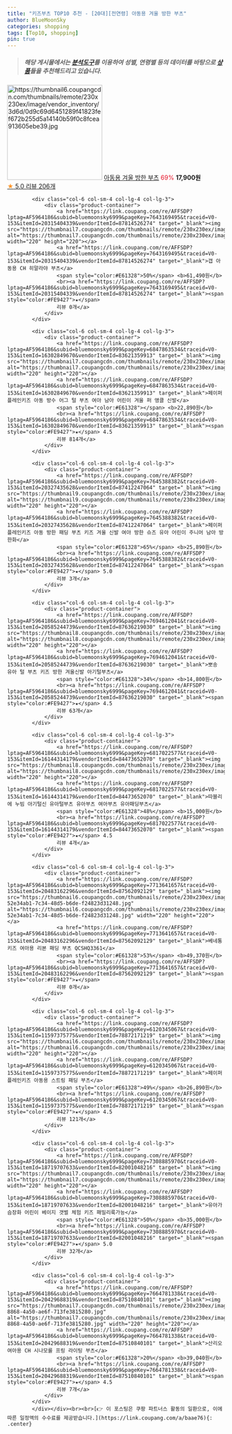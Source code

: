 ```yaml
---
title: "키즈부츠 TOP10 추천 - [20대][전연령] 아동용 겨울 방한 부츠"
author: BlueMoonSky
categories: shopping
tags: [Top10, shopping]
pin: true
---
```


> ##### 해당 게시물에서는 [**분석도구**](https://itemscout.io/)를 이용하여 **성별**, **연령별** 등의 데이터를 바탕으로 [**상품**](https://link.coupang.com/a/baae76)들을 추천해드리고 있습니다.
<div class="container"><div class="row">
            <div class="col-6 col-sm-4 col-lg-4 col-lg-3">
                <div class="product-container">
                    <a href="https://link.coupang.com/re/AFFSDP?lptag=AF5964186&subid=bluemoonsky6999&pageKey=6944968309&traceid=V0-153&itemId=16853752809&vendorItemId=84081578932" target="_blank"><img src="https://thumbnail6.coupangcdn.com/thumbnails/remote/230x230ex/image/vendor_inventory/3d6d/0d9c69d6451289f41823fef672b255d5a14140b59f0c8fcea913605ebe39.jpg" alt="https://thumbnail6.coupangcdn.com/thumbnails/remote/230x230ex/image/vendor_inventory/3d6d/0d9c69d6451289f41823fef672b255d5a14140b59f0c8fcea913605ebe39.jpg" width="220" height="220"></a>
                    <a href="https://link.coupang.com/re/AFFSDP?lptag=AF5964186&subid=bluemoonsky6999&pageKey=6944968309&traceid=V0-153&itemId=16853752809&vendorItemId=84081578932" target="_blank">아동용 겨울 방한 부츠</a>
                    <span style="color:#E61328">69%</span> <b>17,900원</b>
                    <br><a href="https://link.coupang.com/re/AFFSDP?lptag=AF5964186&subid=bluemoonsky6999&pageKey=6944968309&traceid=V0-153&itemId=16853752809&vendorItemId=84081578932" target="_blank"><span style="color:#FE9427">★</span> 5.0
                    리뷰 206개</a>
                </div>
            </div>
            
            <div class="col-6 col-sm-4 col-lg-4 col-lg-3">
                <div class="product-container">
                    <a href="https://link.coupang.com/re/AFFSDP?lptag=AF5964186&subid=bluemoonsky6999&pageKey=7643169495&traceid=V0-153&itemId=20315404339&vendorItemId=87814526274" target="_blank"><img src="https://thumbnail7.coupangcdn.com/thumbnails/remote/230x230ex/image/vendor_inventory/2b75/beea3cba4b500e93c4e5906c5f1816ad36358fa5590b375d80e46e55d567.jpg" alt="https://thumbnail7.coupangcdn.com/thumbnails/remote/230x230ex/image/vendor_inventory/2b75/beea3cba4b500e93c4e5906c5f1816ad36358fa5590b375d80e46e55d567.jpg" width="220" height="220"></a>
                    <a href="https://link.coupang.com/re/AFFSDP?lptag=AF5964186&subid=bluemoonsky6999&pageKey=7643169495&traceid=V0-153&itemId=20315404339&vendorItemId=87814526274" target="_blank">갭 아동용 CH 히말라야 부츠</a>
                    <span style="color:#E61328">50%</span> <b>61,490원</b>
                    <br><a href="https://link.coupang.com/re/AFFSDP?lptag=AF5964186&subid=bluemoonsky6999&pageKey=7643169495&traceid=V0-153&itemId=20315404339&vendorItemId=87814526274" target="_blank"><span style="color:#FE9427">★</span> 
                    리뷰 0개</a>
                </div>
            </div>
            
            <div class="col-6 col-sm-4 col-lg-4 col-lg-3">
                <div class="product-container">
                    <a href="https://link.coupang.com/re/AFFSDP?lptag=AF5964186&subid=bluemoonsky6999&pageKey=6847863534&traceid=V0-153&itemId=16302849670&vendorItemId=83621359913" target="_blank"><img src="https://thumbnail7.coupangcdn.com/thumbnails/remote/230x230ex/image/vendor_inventory/298a/83b6b8edb20d8cb7f9ae3d024cdccca01b897e7e08637a8c2d722579b09f.jpg" alt="https://thumbnail7.coupangcdn.com/thumbnails/remote/230x230ex/image/vendor_inventory/298a/83b6b8edb20d8cb7f9ae3d024cdccca01b897e7e08637a8c2d722579b09f.jpg" width="220" height="220"></a>
                    <a href="https://link.coupang.com/re/AFFSDP?lptag=AF5964186&subid=bluemoonsky6999&pageKey=6847863534&traceid=V0-153&itemId=16302849670&vendorItemId=83621359913" target="_blank">페이퍼플레인키즈 아동 방수 어그 털 부츠 여아 남아 어린이 겨울 퍼 앵클 신발</a>
                    <span style="color:#E61328"></span> <b>22,890원</b>
                    <br><a href="https://link.coupang.com/re/AFFSDP?lptag=AF5964186&subid=bluemoonsky6999&pageKey=6847863534&traceid=V0-153&itemId=16302849670&vendorItemId=83621359913" target="_blank"><span style="color:#FE9427">★</span> 4.5
                    리뷰 814개</a>
                </div>
            </div>
            
            <div class="col-6 col-sm-4 col-lg-4 col-lg-3">
                <div class="product-container">
                    <a href="https://link.coupang.com/re/AFFSDP?lptag=AF5964186&subid=bluemoonsky6999&pageKey=7645388382&traceid=V0-153&itemId=20327435628&vendorItemId=87412247064" target="_blank"><img src="https://thumbnail9.coupangcdn.com/thumbnails/remote/230x230ex/image/vendor_inventory/dd3b/9594a7d24a8fc871cdb62d98dd809666bc840d83c1eaf93a8d33efb50bf1.jpg" alt="https://thumbnail9.coupangcdn.com/thumbnails/remote/230x230ex/image/vendor_inventory/dd3b/9594a7d24a8fc871cdb62d98dd809666bc840d83c1eaf93a8d33efb50bf1.jpg" width="220" height="220"></a>
                    <a href="https://link.coupang.com/re/AFFSDP?lptag=AF5964186&subid=bluemoonsky6999&pageKey=7645388382&traceid=V0-153&itemId=20327435628&vendorItemId=87412247064" target="_blank">페이퍼플레인키즈 아동 방한 패딩 부츠 키즈 겨울 신발 여아 방한 슈즈 유아 어린이 주니어 남아 방한화</a>
                    <span style="color:#E61328">65%</span> <b>25,890원</b>
                    <br><a href="https://link.coupang.com/re/AFFSDP?lptag=AF5964186&subid=bluemoonsky6999&pageKey=7645388382&traceid=V0-153&itemId=20327435628&vendorItemId=87412247064" target="_blank"><span style="color:#FE9427">★</span> 5.0
                    리뷰 3개</a>
                </div>
            </div>
            
            <div class="col-6 col-sm-4 col-lg-4 col-lg-3">
                <div class="product-container">
                    <a href="https://link.coupang.com/re/AFFSDP?lptag=AF5964186&subid=bluemoonsky6999&pageKey=7694612041&traceid=V0-153&itemId=20585244739&vendorItemId=87636219030" target="_blank"><img src="https://thumbnail8.coupangcdn.com/thumbnails/remote/230x230ex/image/vendor_inventory/1619/0dab2605f736cbb3320c7026f69975b021f665b51fa349cab208cc0717e4.jpg" alt="https://thumbnail8.coupangcdn.com/thumbnails/remote/230x230ex/image/vendor_inventory/1619/0dab2605f736cbb3320c7026f69975b021f665b51fa349cab208cc0717e4.jpg" width="220" height="220"></a>
                    <a href="https://link.coupang.com/re/AFFSDP?lptag=AF5964186&subid=bluemoonsky6999&pageKey=7694612041&traceid=V0-153&itemId=20585244739&vendorItemId=87636219030" target="_blank">뽀송 유아 털 부츠 키즈 방한 겨울신발 아기털부츠</a>
                    <span style="color:#E61328">34%</span> <b>14,800원</b>
                    <br><a href="https://link.coupang.com/re/AFFSDP?lptag=AF5964186&subid=bluemoonsky6999&pageKey=7694612041&traceid=V0-153&itemId=20585244739&vendorItemId=87636219030" target="_blank"><span style="color:#FE9427">★</span> 4.5
                    리뷰 63개</a>
                </div>
            </div>
            
            <div class="col-6 col-sm-4 col-lg-4 col-lg-3">
                <div class="product-container">
                    <a href="https://link.coupang.com/re/AFFSDP?lptag=AF5964186&subid=bluemoonsky6999&pageKey=6817022577&traceid=V0-153&itemId=16144314179&vendorItemId=84473652070" target="_blank"><img src="https://thumbnail8.coupangcdn.com/thumbnails/remote/230x230ex/image/vendor_inventory/7611/1afbe318b336510cdb4df4680478a8d1d03e8f19fbcbb3a2f6239b40be3f.jpg" alt="https://thumbnail8.coupangcdn.com/thumbnails/remote/230x230ex/image/vendor_inventory/7611/1afbe318b336510cdb4df4680478a8d1d03e8f19fbcbb3a2f6239b40be3f.jpg" width="220" height="220"></a>
                    <a href="https://link.coupang.com/re/AFFSDP?lptag=AF5964186&subid=bluemoonsky6999&pageKey=6817022577&traceid=V0-153&itemId=16144314179&vendorItemId=84473652070" target="_blank">따블리에 누빔 아기털신 유아털부츠 유아부츠 여아부츠 유아패딩부츠</a>
                    <span style="color:#E61328">48%</span> <b>15,000원</b>
                    <br><a href="https://link.coupang.com/re/AFFSDP?lptag=AF5964186&subid=bluemoonsky6999&pageKey=6817022577&traceid=V0-153&itemId=16144314179&vendorItemId=84473652070" target="_blank"><span style="color:#FE9427">★</span> 4.5
                    리뷰 4개</a>
                </div>
            </div>
            
            <div class="col-6 col-sm-4 col-lg-4 col-lg-3">
                <div class="product-container">
                    <a href="https://link.coupang.com/re/AFFSDP?lptag=AF5964186&subid=bluemoonsky6999&pageKey=7713641657&traceid=V0-153&itemId=20483162296&vendorItemId=87562092129" target="_blank"><img src="https://thumbnail6.coupangcdn.com/thumbnails/remote/230x230ex/image/retail/images/1424744997031612-52e34ab1-7c34-48d5-b6de-f24823d31248.jpg" alt="https://thumbnail6.coupangcdn.com/thumbnails/remote/230x230ex/image/retail/images/1424744997031612-52e34ab1-7c34-48d5-b6de-f24823d31248.jpg" width="220" height="220"></a>
                    <a href="https://link.coupang.com/re/AFFSDP?lptag=AF5964186&subid=bluemoonsky6999&pageKey=7713641657&traceid=V0-153&itemId=20483162296&vendorItemId=87562092129" target="_blank">베네통키즈 여아용 리본 패딩 부츠 QCSHQ3361</a>
                    <span style="color:#E61328">53%</span> <b>49,370원</b>
                    <br><a href="https://link.coupang.com/re/AFFSDP?lptag=AF5964186&subid=bluemoonsky6999&pageKey=7713641657&traceid=V0-153&itemId=20483162296&vendorItemId=87562092129" target="_blank"><span style="color:#FE9427">★</span> 
                    리뷰 0개</a>
                </div>
            </div>
            
            <div class="col-6 col-sm-4 col-lg-4 col-lg-3">
                <div class="product-container">
                    <a href="https://link.coupang.com/re/AFFSDP?lptag=AF5964186&subid=bluemoonsky6999&pageKey=6120345067&traceid=V0-153&itemId=11597375775&vendorItemId=78872171219" target="_blank"><img src="https://thumbnail6.coupangcdn.com/thumbnails/remote/230x230ex/image/vendor_inventory/a1e2/1de304dd11dc44f66132d8828744f20111444ec9f7861a508e074ba69b2f.jpg" alt="https://thumbnail6.coupangcdn.com/thumbnails/remote/230x230ex/image/vendor_inventory/a1e2/1de304dd11dc44f66132d8828744f20111444ec9f7861a508e074ba69b2f.jpg" width="220" height="220"></a>
                    <a href="https://link.coupang.com/re/AFFSDP?lptag=AF5964186&subid=bluemoonsky6999&pageKey=6120345067&traceid=V0-153&itemId=11597375775&vendorItemId=78872171219" target="_blank">페이퍼플레인키즈 아동용 스트링 패딩 부츠</a>
                    <span style="color:#E61328">49%</span> <b>26,890원</b>
                    <br><a href="https://link.coupang.com/re/AFFSDP?lptag=AF5964186&subid=bluemoonsky6999&pageKey=6120345067&traceid=V0-153&itemId=11597375775&vendorItemId=78872171219" target="_blank"><span style="color:#FE9427">★</span> 4.5
                    리뷰 121개</a>
                </div>
            </div>
            
            <div class="col-6 col-sm-4 col-lg-4 col-lg-3">
                <div class="product-container">
                    <a href="https://link.coupang.com/re/AFFSDP?lptag=AF5964186&subid=bluemoonsky6999&pageKey=7308885970&traceid=V0-153&itemId=18719707633&vendorItemId=82001048216" target="_blank"><img src="https://thumbnail7.coupangcdn.com/thumbnails/remote/230x230ex/image/vendor_inventory/ef8d/2f8a4de069b2d15a4161e17e8703c537e98c96f220bdd112204c2b5fc2df.jpg" alt="https://thumbnail7.coupangcdn.com/thumbnails/remote/230x230ex/image/vendor_inventory/ef8d/2f8a4de069b2d15a4161e17e8703c537e98c96f220bdd112204c2b5fc2df.jpg" width="220" height="220"></a>
                    <a href="https://link.coupang.com/re/AFFSDP?lptag=AF5964186&subid=bluemoonsky6999&pageKey=7308885970&traceid=V0-153&itemId=18719707633&vendorItemId=82001048216" target="_blank">유아가슴장화 어린이 베이지 갯벌 체험 키즈 패밀리룩가능</a>
                    <span style="color:#E61328">50%</span> <b>35,000원</b>
                    <br><a href="https://link.coupang.com/re/AFFSDP?lptag=AF5964186&subid=bluemoonsky6999&pageKey=7308885970&traceid=V0-153&itemId=18719707633&vendorItemId=82001048216" target="_blank"><span style="color:#FE9427">★</span> 5.0
                    리뷰 32개</a>
                </div>
            </div>
            
            <div class="col-6 col-sm-4 col-lg-4 col-lg-3">
                <div class="product-container">
                    <a href="https://link.coupang.com/re/AFFSDP?lptag=AF5964186&subid=bluemoonsky6999&pageKey=7664781338&traceid=V0-153&itemId=20429688319&vendorItemId=87510840101" target="_blank"><img src="https://thumbnail7.coupangcdn.com/thumbnails/remote/230x230ex/image/retail/images/2023/10/20/10/0/b8f9729b-8868-4a50-ae6f-713fe3815280.jpg" alt="https://thumbnail7.coupangcdn.com/thumbnails/remote/230x230ex/image/retail/images/2023/10/20/10/0/b8f9729b-8868-4a50-ae6f-713fe3815280.jpg" width="220" height="220"></a>
                    <a href="https://link.coupang.com/re/AFFSDP?lptag=AF5964186&subid=bluemoonsky6999&pageKey=7664781338&traceid=V0-153&itemId=20429688319&vendorItemId=87510840101" target="_blank">산리오 여아용 CH 시나모롤 프링 라이팅 부츠</a>
                    <span style="color:#E61328">20%</span> <b>39,040원</b>
                    <br><a href="https://link.coupang.com/re/AFFSDP?lptag=AF5964186&subid=bluemoonsky6999&pageKey=7664781338&traceid=V0-153&itemId=20429688319&vendorItemId=87510840101" target="_blank"><span style="color:#FE9427">★</span> 4.5
                    리뷰 7개</a>
                </div>
            </div>
            </div></div><br><br>[👉 이 포스팅은 쿠팡 파트너스 활동의 일환으로, 이에 따른 일정액의 수수료를 제공받습니다.](https://link.coupang.com/a/baae76){: .center}